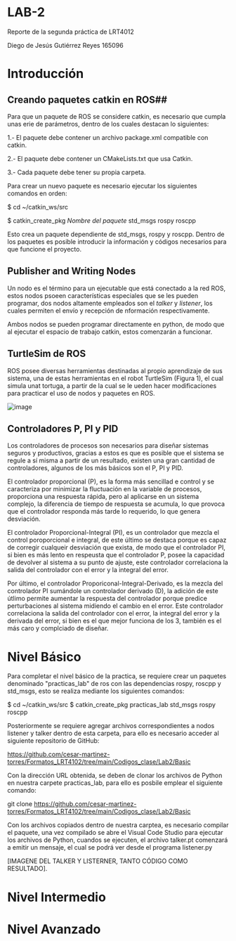 # LAB-2

Reporte de la segunda práctica de LRT4012

Diego de Jesús Gutiérrez Reyes 165096

# Introducción
## Creando paquetes catkin en ROS##
Para que un paquete de ROS se considere catkin, es necesario que cumpla unas erie de parámetros, dentro de los cuales destacan lo siguientes:

1.- El paquete debe contener un archivo package.xml compatible con catkin.

2.- El paquete debe contener un CMakeLists.txt que usa Catkin.

3.- Cada paquete debe tener su propia carpeta.

Para crear un nuevo paquete es necesario ejecutar los siguientes comandos en orden:

$ cd ~/catkin_ws/src

$ catkin_create_pkg *Nombre del paquete* std_msgs rospy roscpp

Esto crea un paquete dependiente de std_msgs, rospy y roscpp. Dentro de los paquetes es posible introducir la información y códigos necesarios para que funcione el proyecto.

## Publisher and Writing Nodes ##
Un nodo es el término para un ejecutable que está conectado a la red ROS, estos nodos psoeen características especiales que se les pueden programar, dos nodos altamente empleados son el *talker* y *listener*, los cuales permiten el envío y recepción de nformación respectivamente.

Ambos nodos se pueden programar directamente en python, de modo que al ejecutar el espacio de trabajo catkin, estos comenzarán a funcionar.

## TurtleSim de ROS ##
ROS posee diversas herramientas destinadas al propio aprendizaje de sus sistema, una de estas herramientas en el robot TurtleSim (Figura 1), el cual simula unat tortuga, a partir de la cual se le ueden hacer modificaciones para practicar el uso de nodos y paquetes en ROS.

![image](https://github.com/DiegoJGutierrezReyes/LAB-2/assets/132300202/2f4c3d2d-9671-4e91-9da9-64c6f77424f1)

## Controladores P, PI y PID ##
Los controladores de procesos son necesarios para diseñar sistemas seguros y productivos, gracias a estos es que es posible que el sistema se regule a sí misma a partir de un resultado, existen una gran cantidad de controladores, algunos de los más básicos son el P, PI y PID.

El controlador proporcional (P), es la forma más sencillad e control y se caracteriza por minimizar la fluctuación en la variable de procesos, proporciona una respuesta rápida, pero al aplicarse en un sistema complejo, la diferencia de tiempo de respuesta se acumula, lo que provoca que el controlador responda más tarde  lo requerido, lo que genera desviación.

El controlador Proporcional-Integral (PI), es un controlador que mezcla el control poroporcional e integral, de este último se destaca porque es capaz de corregir cualqueir desviación que exista, de modo que el controlador PI, si bien es más lento en respeusta que el controlador P, posee la capacidad de devolver al sistema a su punto de ajuste, este controlador correlaciona la salida del controlador con el error y la integral del error.

Por último, el controlador Proporiconal-Integral-Derivado, es la mezcla del controlador PI sumándole un controlador derivado (D), la adición de este útlimo permite aumentar la respuesta del controlador porque predice perturbaciones al sistema midiendo el cambio en el error. Este controlador correlaciona la salida del controlador con el error, la integral del error y la derivada del error, si bien es el que mejor funciona de los 3, también es el más caro y complciado de diseñar.

# Nivel Básico

Para completar el nivel básico de la practica, se requiere crear un paquetes denominado "practicas_lab" de ros con las dependencias rospy, roscpp y std_msgs, esto se realiza mediante los siguientes comandos:

$ cd ~/catkin_ws/src
$ catkin_create_pkg practicas_lab std_msgs rospy roscpp

Posteriormente se requiere agregar archivos correspondientes a nodos listener y talker dentro de esta carpeta, para ello es necesario acceder al siguiente repositorio de GitHub:

https://github.com/cesar-martinez-torres/Formatos_LRT4102/tree/main/Codigos_clase/Lab2/Basic

Con la dirección URL obtenida, se deben de clonar los archivos de Python en nuestra carpete practicas_lab, para ello es posbile emplear el siguiente comando:

git clone https://github.com/cesar-martinez-torres/Formatos_LRT4102/tree/main/Codigos_clase/Lab2/Basic

Con los archivos copiados dentro de nuestra carptea, es necesario compilar el paquete, una vez compilado se abre el Visual Code Studio para ejecutar los archivos de Python, cuandos se ejecuten, el archivo talker.pt comenzará a emitir un mensaje, el cual se podrá ver desde el programa listener.py

[IMAGENE DEL TALKER Y LISTERNER, TANTO CÓDIGO COMO RESULTADO].


# Nivel Intermedio


# Nivel Avanzado




